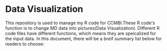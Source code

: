# Data Visualization

This repository is used to manage my R code for CCMBI.These R code's function is to change MD data into pictures(Data Visualization).
Different R code files have different functions, which means they are speicalized for the input data. In this document, there will be a breif summary list below for readers to choose:
